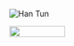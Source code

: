 ![Han Tun](https://github.com/xhanwt/xhanwt/blob/main/github-card.png)

<img align="left" width="100" height="20" src="https://hits-app.vercel.app/hits?url=https://github.com/xhanwt&bgRight=9BD3DD" />
